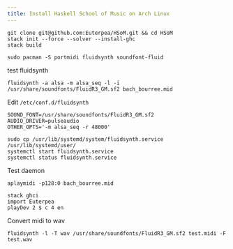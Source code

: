 ```yaml
---
title: Install Haskell School of Music on Arch Linux
---
```


```
git clone git@github.com:Euterpea/HSoM.git && cd HSoM
stack init --force --solver --install-ghc
stack build
```

```
sudo pacman -S portmidi fluidsynth soundfont-fluid
```

test fluidsynth
```
fluidsynth -a alsa -m alsa_seq -l -i /usr/share/soundfonts/FluidR3_GM.sf2 bach_bourree.mid
```

Edit `/etc/conf.d/fluidsynth`
```
SOUND_FONT=/usr/share/soundfonts/FluidR3_GM.sf2
AUDIO_DRIVER=pulseaudio
OTHER_OPTS='-m alsa_seq -r 48000'
```

```
sudo cp /usr/lib/systemd/system/fluidsynth.service /usr/lib/systemd/user/
systemctl start fluidsynth.service
systemctl status fluidsynth.service
```

Test daemon
```
aplaymidi -p128:0 bach_bourree.mid
```

```
stack ghci
import Euterpea
playDev 2 $ c 4 en
```

Convert midi to wav
```
fluidsynth -l -T wav /usr/share/soundfonts/FluidR3_GM.sf2 test.midi -F test.wav
```
